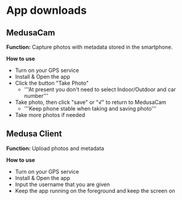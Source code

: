 # App downloads


## MedusaCam

**Function:** Capture photos with metadata stored in the smartphone.

**How to use**
- Turn on your GPS service
- Install & Open the app
- Click the button "Take Photo" 
	- '''At present you don't need to select Indoor/Outdoor and car number'''
- Take photo, then click "save" or "√" to return to MedusaCam 
	- '''Keep phone stable when taking and saving photo'''
- Take more photos if needed


## Medusa Client

**Function:** Upload photos and metadata

**How to use**
- Turn on your GPS service
- Install & Open the app
- Input the username that you are given 
- Keep the app running on the foreground and keep the screen on
